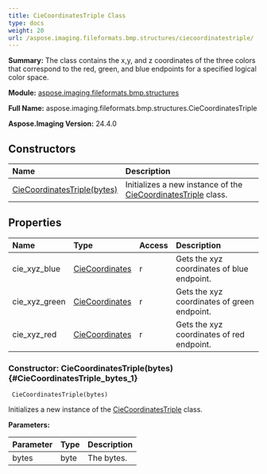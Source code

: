 ```yaml
---
title: CieCoordinatesTriple Class
type: docs
weight: 20
url: /aspose.imaging.fileformats.bmp.structures/ciecoordinatestriple/
---
```


**Summary:** The class contains the x,y, and z coordinates of the three colors that correspond to the red, green, and blue endpoints for a specified logical color space.

**Module:** [aspose.imaging.fileformats.bmp.structures](/imaging/python-net/aspose.imaging.fileformats.bmp.structures/)

**Full Name:** aspose.imaging.fileformats.bmp.structures.CieCoordinatesTriple

**Aspose.Imaging Version:** 24.4.0

## **Constructors**
| **Name** | **Description** |
| :- | :- |
| [CieCoordinatesTriple(bytes)](#CieCoordinatesTriple_bytes_1) | Initializes a new instance of the [CieCoordinatesTriple](/imaging/python-net/aspose.imaging.fileformats.bmp.structures/ciecoordinatestriple/) class. |
## **Properties**
| **Name** | **Type** | **Access** | **Description** |
| :- | :- | :- | :- |
| cie_xyz_blue | [CieCoordinates](/imaging/python-net/aspose.imaging.fileformats.bmp.structures/ciecoordinates) | r | Gets the xyz coordinates of blue endpoint. |
| cie_xyz_green | [CieCoordinates](/imaging/python-net/aspose.imaging.fileformats.bmp.structures/ciecoordinates) | r | Gets the xyz coordinates of green endpoint. |
| cie_xyz_red | [CieCoordinates](/imaging/python-net/aspose.imaging.fileformats.bmp.structures/ciecoordinates) | r | Gets the xyz coordinates of red endpoint. |


### Constructor: CieCoordinatesTriple(bytes) {#CieCoordinatesTriple_bytes_1}


```
 CieCoordinatesTriple(bytes) 
```

Initializes a new instance of the [CieCoordinatesTriple](/imaging/python-net/aspose.imaging.fileformats.bmp.structures/ciecoordinatestriple/) class.

**Parameters:**

| Parameter | Type | Description |
| :- | :- | :- |
| bytes | byte | The bytes. |

